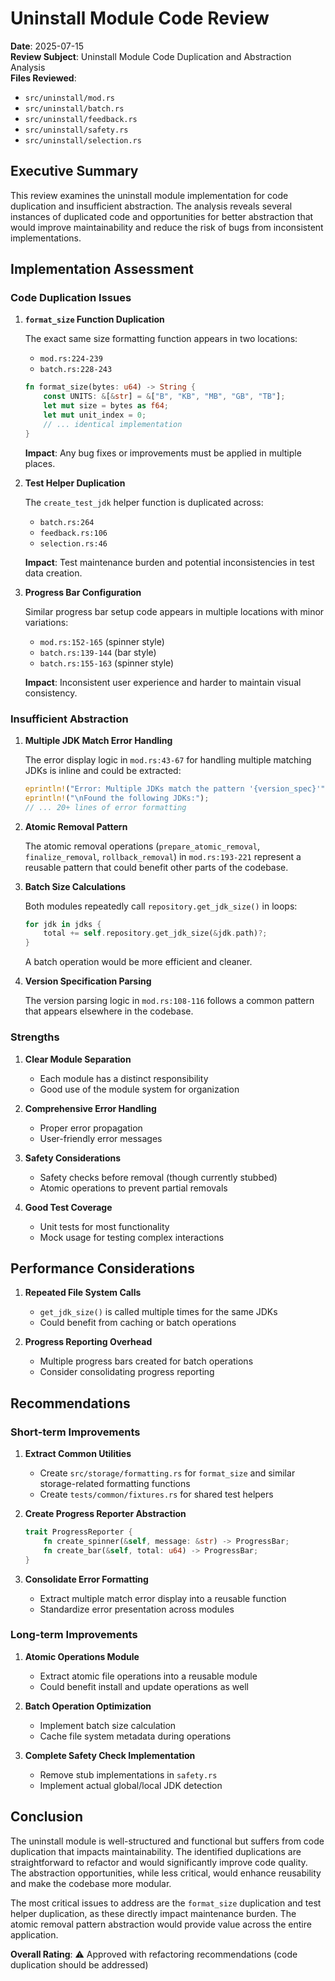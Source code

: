 # Uninstall Module Code Review

**Date**: 2025-07-15  
**Review Subject**: Uninstall Module Code Duplication and Abstraction Analysis  
**Files Reviewed**:

- `src/uninstall/mod.rs`
- `src/uninstall/batch.rs`
- `src/uninstall/feedback.rs`
- `src/uninstall/safety.rs`
- `src/uninstall/selection.rs`

## Executive Summary

This review examines the uninstall module implementation for code duplication and insufficient abstraction. The analysis reveals several instances of duplicated code and opportunities for better abstraction that would improve maintainability and reduce the risk of bugs from inconsistent implementations.

## Implementation Assessment

### Code Duplication Issues

1. **`format_size` Function Duplication**

   The exact same size formatting function appears in two locations:
   - `mod.rs:224-239`
   - `batch.rs:228-243`

   ```rust
   fn format_size(bytes: u64) -> String {
       const UNITS: &[&str] = &["B", "KB", "MB", "GB", "TB"];
       let mut size = bytes as f64;
       let mut unit_index = 0;
       // ... identical implementation
   }
   ```

   **Impact**: Any bug fixes or improvements must be applied in multiple places.

2. **Test Helper Duplication**

   The `create_test_jdk` helper function is duplicated across:
   - `batch.rs:264`
   - `feedback.rs:106`
   - `selection.rs:46`

   **Impact**: Test maintenance burden and potential inconsistencies in test data creation.

3. **Progress Bar Configuration**

   Similar progress bar setup code appears in multiple locations with minor variations:
   - `mod.rs:152-165` (spinner style)
   - `batch.rs:139-144` (bar style)
   - `batch.rs:155-163` (spinner style)

   **Impact**: Inconsistent user experience and harder to maintain visual consistency.

### Insufficient Abstraction

1. **Multiple JDK Match Error Handling**

   The error display logic in `mod.rs:43-67` for handling multiple matching JDKs is inline and could be extracted:

   ```rust
   eprintln!("Error: Multiple JDKs match the pattern '{version_spec}'");
   eprintln!("\nFound the following JDKs:");
   // ... 20+ lines of error formatting
   ```

2. **Atomic Removal Pattern**

   The atomic removal operations (`prepare_atomic_removal`, `finalize_removal`, `rollback_removal`) in `mod.rs:193-221` represent a reusable pattern that could benefit other parts of the codebase.

3. **Batch Size Calculations**

   Both modules repeatedly call `repository.get_jdk_size()` in loops:

   ```rust
   for jdk in jdks {
       total += self.repository.get_jdk_size(&jdk.path)?;
   }
   ```

   A batch operation would be more efficient and cleaner.

4. **Version Specification Parsing**

   The version parsing logic in `mod.rs:108-116` follows a common pattern that appears elsewhere in the codebase.

### Strengths

1. **Clear Module Separation**
   - Each module has a distinct responsibility
   - Good use of the module system for organization

2. **Comprehensive Error Handling**
   - Proper error propagation
   - User-friendly error messages

3. **Safety Considerations**
   - Safety checks before removal (though currently stubbed)
   - Atomic operations to prevent partial removals

4. **Good Test Coverage**
   - Unit tests for most functionality
   - Mock usage for testing complex interactions

## Performance Considerations

1. **Repeated File System Calls**
   - `get_jdk_size()` is called multiple times for the same JDKs
   - Could benefit from caching or batch operations

2. **Progress Reporting Overhead**
   - Multiple progress bars created for batch operations
   - Consider consolidating progress reporting

## Recommendations

### Short-term Improvements

1. **Extract Common Utilities**
   - Create `src/storage/formatting.rs` for `format_size` and similar storage-related formatting functions
   - Create `tests/common/fixtures.rs` for shared test helpers

2. **Create Progress Reporter Abstraction**

   ```rust
   trait ProgressReporter {
       fn create_spinner(&self, message: &str) -> ProgressBar;
       fn create_bar(&self, total: u64) -> ProgressBar;
   }
   ```

3. **Consolidate Error Formatting**
   - Extract multiple match error display into a reusable function
   - Standardize error presentation across modules

### Long-term Improvements

1. **Atomic Operations Module**
   - Extract atomic file operations into a reusable module
   - Could benefit install and update operations as well

2. **Batch Operation Optimization**
   - Implement batch size calculation
   - Cache file system metadata during operations

3. **Complete Safety Check Implementation**
   - Remove stub implementations in `safety.rs`
   - Implement actual global/local JDK detection

## Conclusion

The uninstall module is well-structured and functional but suffers from code duplication that impacts maintainability. The identified duplications are straightforward to refactor and would significantly improve code quality. The abstraction opportunities, while less critical, would enhance reusability and make the codebase more modular.

The most critical issues to address are the `format_size` duplication and test helper duplication, as these directly impact maintenance burden. The atomic removal pattern abstraction would provide value across the entire application.

**Overall Rating**: ⚠️ Approved with refactoring recommendations (code duplication should be addressed)
